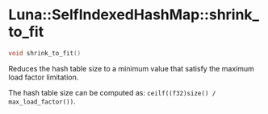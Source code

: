 # Luna::SelfIndexedHashMap::shrink_to_fit

```c++
void shrink_to_fit()
```

Reduces the hash table size to a minimum value that satisfy the maximum load factor limitation. 

The hash table size can be computed as: `ceilf((f32)size() / max_load_factor())`. 

